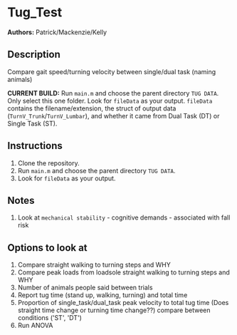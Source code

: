 # Tug_Test

**Authors:** Patrick/Mackenzie/Kelly

## Description

Compare gait speed/turning velocity between single/dual task (naming animals)

**CURRENT BUILD:** Run `main.m` and choose the parent directory `TUG DATA`. Only select this one folder. Look for `fileData` as your output. `fileData` contains the filename/extension, the struct of output data (`TurnV_Trunk`/`TurnV_Lumbar`), and whether it came from Dual Task (DT) or Single Task (ST).

## Instructions

1. Clone the repository.
2. Run `main.m` and choose the parent directory `TUG DATA`.
3. Look for `fileData` as your output.

## Notes
1. Look at `mechanical stability` - cognitive demands - associated with fall risk 

## Options to look at
1. Compare straight walking to turning steps and WHY
2. Compare peak loads from loadsole straight walking to turning steps and WHY
3. Number of animals people said between trials
4. Report tug time (stand up, walking, turning) and total time
5. Proportion of single_task/dual_task peak velocity to total tug time (Does straight time change or turning time change??) compare between conditions ('ST', 'DT')
6. Run ANOVA

